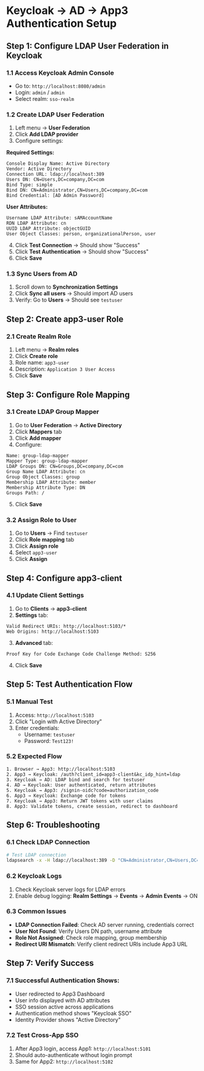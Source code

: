 # Keycloak → AD → App3 Authentication Setup

## Step 1: Configure LDAP User Federation in Keycloak

### 1.1 Access Keycloak Admin Console
- Go to: `http://localhost:8080/admin`
- Login: `admin` / `admin`
- Select realm: `sso-realm`

### 1.2 Create LDAP User Federation
1. Left menu → **User Federation**
2. Click **Add LDAP provider**
3. Configure settings:

**Required Settings:**
```
Console Display Name: Active Directory
Vendor: Active Directory
Connection URL: ldap://localhost:389
Users DN: CN=Users,DC=company,DC=com
Bind Type: simple
Bind DN: CN=Administrator,CN=Users,DC=company,DC=com
Bind Credential: [AD Admin Password]
```

**User Attributes:**
```
Username LDAP Attribute: sAMAccountName
RDN LDAP Attribute: cn
UUID LDAP Attribute: objectGUID
User Object Classes: person, organizationalPerson, user
```

4. Click **Test Connection** → Should show "Success"
5. Click **Test Authentication** → Should show "Success"
6. Click **Save**

### 1.3 Sync Users from AD
1. Scroll down to **Synchronization Settings**
2. Click **Sync all users** → Should import AD users
3. Verify: Go to **Users** → Should see `testuser`

## Step 2: Create app3-user Role

### 2.1 Create Realm Role
1. Left menu → **Realm roles**
2. Click **Create role**
3. Role name: `app3-user`
4. Description: `Application 3 User Access`
5. Click **Save**

## Step 3: Configure Role Mapping

### 3.1 Create LDAP Group Mapper
1. Go to **User Federation** → **Active Directory**
2. Click **Mappers** tab
3. Click **Add mapper**
4. Configure:

```
Name: group-ldap-mapper
Mapper Type: group-ldap-mapper
LDAP Groups DN: CN=Groups,DC=company,DC=com
Group Name LDAP Attribute: cn
Group Object Classes: group
Membership LDAP Attribute: member
Membership Attribute Type: DN
Groups Path: /
```

5. Click **Save**

### 3.2 Assign Role to User
1. Go to **Users** → Find `testuser`
2. Click **Role mapping** tab
3. Click **Assign role**
4. Select `app3-user`
5. Click **Assign**

## Step 4: Configure app3-client

### 4.1 Update Client Settings
1. Go to **Clients** → **app3-client**
2. **Settings** tab:

```
Valid Redirect URIs: http://localhost:5103/*
Web Origins: http://localhost:5103
```

3. **Advanced** tab:
```
Proof Key for Code Exchange Code Challenge Method: S256
```

4. Click **Save**

## Step 5: Test Authentication Flow

### 5.1 Manual Test
1. Access: `http://localhost:5103`
2. Click "Login with Active Directory"
3. Enter credentials:
   - Username: `testuser`
   - Password: `Test123!`

### 5.2 Expected Flow
```
1. Browser → App3: http://localhost:5103
2. App3 → Keycloak: /auth?client_id=app3-client&kc_idp_hint=ldap
3. Keycloak → AD: LDAP bind and search for testuser
4. AD → Keycloak: User authenticated, return attributes
5. Keycloak → App3: /signin-oidc?code=authorization_code
6. App3 → Keycloak: Exchange code for tokens
7. Keycloak → App3: Return JWT tokens with user claims
8. App3: Validate tokens, create session, redirect to dashboard
```

## Step 6: Troubleshooting

### 6.1 Check LDAP Connection
```bash
# Test LDAP connection
ldapsearch -x -H ldap://localhost:389 -D "CN=Administrator,CN=Users,DC=company,DC=com" -w [password] -b "CN=Users,DC=company,DC=com" "(sAMAccountName=testuser)"
```

### 6.2 Keycloak Logs
1. Check Keycloak server logs for LDAP errors
2. Enable debug logging: **Realm Settings** → **Events** → **Admin Events** → ON

### 6.3 Common Issues
- **LDAP Connection Failed**: Check AD server running, credentials correct
- **User Not Found**: Verify Users DN path, username attribute
- **Role Not Assigned**: Check role mapping, group membership
- **Redirect URI Mismatch**: Verify client redirect URIs include App3 URL

## Step 7: Verify Success

### 7.1 Successful Authentication Shows:
- User redirected to App3 Dashboard
- User info displayed with AD attributes
- SSO session active across applications
- Authentication method shows "Keycloak SSO"
- Identity Provider shows "Active Directory"

### 7.2 Test Cross-App SSO
1. After App3 login, access App1: `http://localhost:5101`
2. Should auto-authenticate without login prompt
3. Same for App2: `http://localhost:5102`